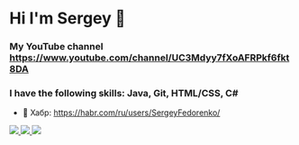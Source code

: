 # Hi I'm Sergey 👋
### My YouTube channel https://www.youtube.com/channel/UC3Mdyy7fXoAFRPkf6fkt8DA
### I have the following skills: Java, Git, HTML/CSS, C#
- 📒 Хабр: https://habr.com/ru/users/SergeyFedorenko/

<div id="badges">
  <a href="https://habr.com/ru/users/SergeyFedorenko/posts/">
    <img src="https://img.shields.io/badge/Habr-yellowgreen?style=for-the-badge"/>
  </a>
  <a href="https://www.youtube.com/channel/UC3Mdyy7fXoAFRPkf6fkt8DA/videos">
    <img src="https://img.shields.io/badge/YouTube-red?style=for-the-badge&logo=youtube&logoColor=white"/>
  </a>
  <a href="https://vk.com/morfis_yt">
    <img src="https://img.shields.io/badge/BK-blue?style=for-the-badge"/>
  </a>
</div>
